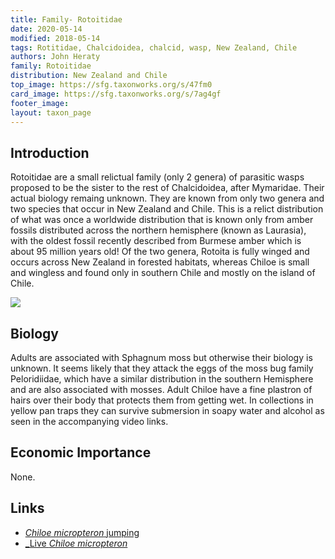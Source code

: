 ```yaml
---
title: Family- Rotoitidae
date: 2020-05-14
modified: 2018-05-14
tags: Rotitidae, Chalcidoidea, chalcid, wasp, New Zealand, Chile
authors: John Heraty
family: Rotoitidae
distribution: New Zealand and Chile 
top_image: https://sfg.taxonworks.org/s/47fm0
card_image: https://sfg.taxonworks.org/s/7ag4gf
footer_image: 
layout: taxon_page
---
```


## Introduction

Rotoitidae are a small relictual family (only 2 genera) of parasitic wasps  proposed to be the sister to the rest of Chalcidoidea, after Mymaridae. Their actual biology remaing unknown. They are known from only two genera and two species that occur in New Zealand and Chile. This is a relict distribution of what was once a worldwide distribution that is known only from amber fossils distributed across the northern hemisphere (known as Laurasia), with the oldest fossil recently described from Burmese amber which is about 95 million years old! Of the two genera, Rotoita is fully winged and occurs across New Zealand in forested habitats, whereas Chiloe is small and wingless and found only in southern Chile and mostly on the island of Chile.

![](https://sfg.taxonworks.org/s/azuzvw)
## Biology 

Adults are associated with Sphagnum moss but otherwise their biology is unknown. It seems likely that they attack the eggs of the moss bug family Peloridiidae, which have a similar distribution in the southern Hemisphere and are also associated with mosses. Adult Chiloe have a fine plastron of hairs over their body that protects them from getting wet. In collections in yellow pan traps they can survive submersion in soapy water and alcohol as seen in the accompanying video links.

## Economic Importance

None.

## Links

* [_Chiloe micropteron_ jumping](https://www.youtube.com/watch?v=pBnwjW2Eg2A)
* [_Live _Chiloe micropteron_](https://www.youtube.com/watch?v=0FU64pcW-8Y)
